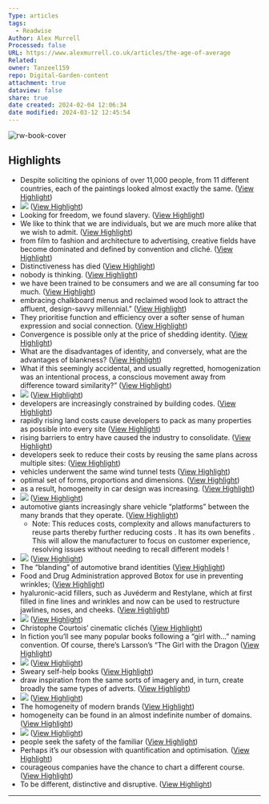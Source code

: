 ```yaml
---
Type: articles
tags:
  - Readwise
Author: Alex Murrell
Processed: false
URL: https://www.alexmurrell.co.uk/articles/the-age-of-average
Related: 
owner: Tanzeel159
repo: Digital-Garden-content
attachment: true
dataview: false
share: true
date created: 2024-02-04 12:06:34
date modified: 2024-03-12 12:45:54
---
```

![rw-book-cover](http://static1.squarespace.com/static/5e13762b05aeab4478a071d5/t/64162cd8f4e6564d39790f54/1679174899951/Most+Wanted.jpg?format=1500w)

## Highlights
- Despite soliciting the opinions of over 11,000 people, from 11 different countries, each of the paintings looked almost exactly the same. ([View Highlight](https://read.readwise.io/read/01h1c68c9bc99mafaacc7fck1f))
- ![](https://images.squarespace-cdn.com/content/v1/5e13762b05aeab4478a071d5/14b4aa2e-c990-481b-b710-83ce32052a0a/Most+Wanted.jpg?format=1500w) ([View Highlight](https://read.readwise.io/read/01h1c68d4jcrerdm62svbrmcq6))
- Looking for freedom, we found slavery. ([View Highlight](https://read.readwise.io/read/01h1c68wbak6hw8psv8jarrd0r))
- We like to think that we are individuals, but we are much more alike that we wish to admit. ([View Highlight](https://read.readwise.io/read/01h1c697k8en82zyzpeb2ajs5v))
- from film to fashion and architecture to advertising, creative fields have become dominated and defined by convention and cliché. ([View Highlight](https://read.readwise.io/read/01h1c69gtwbgnpk0svv4y8k56d))
- Distinctiveness has died ([View Highlight](https://read.readwise.io/read/01h1c69mxae939xjq0xvb8ef8y))
- nobody is thinking. ([View Highlight](https://read.readwise.io/read/01h027vd36fmxtcnb7vwz30sm5))
- we have been trained to be consumers and we are all consuming far too much. ([View Highlight](https://read.readwise.io/read/01h027v79e7ck0gtkgdnvam6bm))
- embracing chalkboard menus and reclaimed wood look to attract the affluent, design-savvy millennial.” ([View Highlight](https://read.readwise.io/read/01h1c6exs36sedabvqtjd4b7cs))
- They prioritise function and efficiency over a softer sense of human expression and social connection. ([View Highlight](https://read.readwise.io/read/01h1c6fmy0aqj532agknpeg3s5))
- Convergence is possible only at the price of shedding identity. ([View Highlight](https://read.readwise.io/read/01h1c6ggbd05aj32pa43qx5zh1))
- What are the disadvantages of identity, and conversely, what are the advantages of blankness? ([View Highlight](https://read.readwise.io/read/01h1c6hbg4aqx00w7p8972qfpm))
- What if this seemingly accidental, and usually regretted, homogenization was an intentional process, a conscious movement away from difference toward similarity?” ([View Highlight](https://read.readwise.io/read/01h1c6hdzxw13ybyqtvjvgbxjd))
- ![](https://images.squarespace-cdn.com/content/v1/5e13762b05aeab4478a071d5/22c63688-9507-4a98-ab95-02017ef800c2/The+Age+of+Average_0011_Exteriors+-+Skylines.jpg?format=1500w) ([View Highlight](https://read.readwise.io/read/01h1c6hg9x0c7tsnf20bpkdmp2))
- developers are increasingly constrained by building codes. ([View Highlight](https://read.readwise.io/read/01h1c6k5kf2m03rge9w0tfbjk4))
- rapidly rising land costs cause developers to pack as many properties as possible into every site ([View Highlight](https://read.readwise.io/read/01h1c6kfetaqemfxfzkx8ajtj0))
- rising barriers to entry have caused the industry to consolidate. ([View Highlight](https://read.readwise.io/read/01h1c6kncy8q7t93w04xzpyybk))
- developers seek to reduce their costs by reusing the same plans across multiple sites: ([View Highlight](https://read.readwise.io/read/01h1c6ktwbpgg2pk83ms8s7j5b))
- vehicles underwent the same wind tunnel tests ([View Highlight](https://read.readwise.io/read/01h1c6qdrpw22qwzj6nzm0rq35))
- optimal set of forms, proportions and dimensions. ([View Highlight](https://read.readwise.io/read/01h1c6qk5r2py992q582yg5bdx))
- as a result, homogeneity in car design was increasing. ([View Highlight](https://read.readwise.io/read/01h1c6qqs1mryvqvzq0r45we05))
- ![](https://images.squarespace-cdn.com/content/v1/5e13762b05aeab4478a071d5/9afc9fcc-13dc-4522-8efc-8755bb4cca7f/The+Age+of+Average_0008_Cars+-+Form.jpg?format=1500w) ([View Highlight](https://read.readwise.io/read/01h1c6r4nb74keb4516mf1d4nh))
- automotive giants increasingly share vehicle “platforms” between the many brands that they operate. ([View Highlight](https://read.readwise.io/read/01h1c6rr2f8kprpgnwnc998xq6))
    - Note: This reduces costs, complexity and allows manufacturers to reuse parts thereby further reducing costs . It has its own benefits . 
      This will allow the manufacturer to focus on customer experience, resolving issues without needing to recall different models !
- ![](https://images.squarespace-cdn.com/content/v1/5e13762b05aeab4478a071d5/b0a5f012-0cd4-41be-a2f5-4910ebda8495/The+Age+of+Average_0007_Cars+-+Logos.jpg?format=1500w) ([View Highlight](https://read.readwise.io/read/01h1c7pg4kkjs7wpt4j8tre3cs))
- The “blanding” of automotive brand identities ([View Highlight](https://read.readwise.io/read/01h1c7prgqa30wkbj90gk0ze8p))
- Food and Drug Administration approved Botox for use in preventing wrinkles; ([View Highlight](https://read.readwise.io/read/01h1c7t0sgkrm06gb9jj3jw229))
- hyaluronic-acid fillers, such as Juvéderm and Restylane, which at first filled in fine lines and wrinkles and now can be used to restructure jawlines, noses, and cheeks. ([View Highlight](https://read.readwise.io/read/01h1c7v2zvkvn0x23ds3bh5329))
- ![](https://images.squarespace-cdn.com/content/v1/5e13762b05aeab4478a071d5/8ed3f2bb-b5e9-40b0-b25e-3a8decfc32a5/The+Age+of+Average_0004_Films.jpg?format=1500w) ([View Highlight](https://read.readwise.io/read/01h1c7ycvf8mg1j5h6360nyj9m))
- Christophe Courtois’ cinematic clichés ([View Highlight](https://read.readwise.io/read/01h1c7yhymw07tgpjme0scymcc))
- In fiction you’ll see many popular books following a “girl with…” naming convention. Of course, there’s Larsson’s “The Girl with the Dragon ([View Highlight](https://read.readwise.io/read/01h1c82ccyjfkxqbhjhp2tn2rz))
- ![](https://images.squarespace-cdn.com/content/v1/5e13762b05aeab4478a071d5/b7838ce0-218d-46ca-aff4-cda5c6dc6941/The+Age+of+Average_0002_Books+-+Non-fiction.jpg?format=1500w) ([View Highlight](https://read.readwise.io/read/01h1c82gj2a30q16r6nfqadgbk))
- Sweary self-help books ([View Highlight](https://read.readwise.io/read/01h1c82mm6g3yq1fh3ygn6gxws))
- draw inspiration from the same sorts of imagery and, in turn, create broadly the same types of adverts. ([View Highlight](https://read.readwise.io/read/01h1c9vc2tjm24yzykyzkbh2ye))
- ![](https://images.squarespace-cdn.com/content/v1/5e13762b05aeab4478a071d5/2dc85b51-d3f5-439f-9c20-3b6486454d95/The+Age+of+Average_0000_Brands+-+Toothbrushes.jpg?format=1500w) ([View Highlight](https://read.readwise.io/read/01h1c9vxb4y7gm8sfrmmgjhc35))
- The homogeneity of modern brands ([View Highlight](https://read.readwise.io/read/01h1c9w0qf82c33yec42ryvv4h))
- homogeneity can be found in an almost indefinite number of domains. ([View Highlight](https://read.readwise.io/read/01h1c9y2qsb191xddzzbqb049t))
- ![](https://images.squarespace-cdn.com/content/v1/5e13762b05aeab4478a071d5/495db714-2e33-43a9-a869-df5ce4118b49/The+Age+of+Average_0006_People+-+Influencers.jpg?format=1500w) ([View Highlight](https://read.readwise.io/read/01h1c9y85wa4cbc636zexns51h))
- people seek the safety of the familiar ([View Highlight](https://read.readwise.io/read/01h1c9zartfsgk2fr24dpm0gtn))
- Perhaps it’s our obsession with quantification and optimisation. ([View Highlight](https://read.readwise.io/read/01h1c9zgxrgafbwmc32das4sg6))
- courageous companies have the chance to chart a different course. ([View Highlight](https://read.readwise.io/read/01h1ca0dmktdq1ebm1d42d27er))
- To be different, distinctive and disruptive. ([View Highlight](https://read.readwise.io/read/01h1ca0gamvh8t6yksass2vxcm))
---

